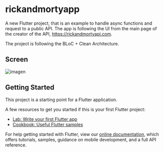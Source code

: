 # rickandmortyapp

A new Flutter project, that is an example to handle async functions and request to a public API.
The app is following the UI from the main page of the creator of the API, https://rickandmortyapi.com.

The project is following the BLoC + Clean Architecture.

## Screen

![imagen](https://user-images.githubusercontent.com/39440542/156208849-74e6b003-a852-4d9a-9140-f4424139819c.png)


## Getting Started

This project is a starting point for a Flutter application.

A few resources to get you started if this is your first Flutter project:

- [Lab: Write your first Flutter app](https://flutter.dev/docs/get-started/codelab)
- [Cookbook: Useful Flutter samples](https://flutter.dev/docs/cookbook)

For help getting started with Flutter, view our
[online documentation](https://flutter.dev/docs), which offers tutorials,
samples, guidance on mobile development, and a full API reference.

